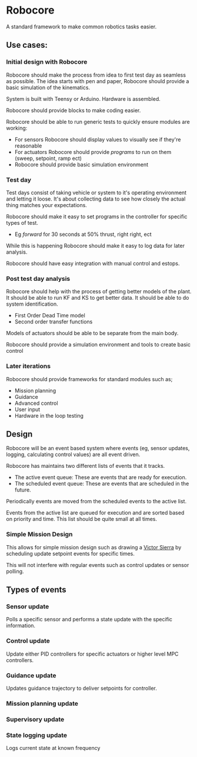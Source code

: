 # Robocore
A standard framework to make common robotics tasks easier.

## Use cases:
### Initial design with Robocore
Robocore should make the process from idea to first test day as seamless as possible.
The idea starts with pen and paper, Robocore should provide a basic simulation of the kinematics.

System is built with Teensy or Arduino. Hardware is assembled.

Robocore should provide blocks to make coding easier.

Robocore should be able to run generic tests to quickly ensure modules are working:
- For sensors Robocore should display values to visually see if they're reasonable
- For actuators Robocore should provide *programs* to run on them (sweep, setpoint, ramp ect)
- Robocore should provide basic simulation environment

### Test day
Test days consist of taking vehicle or system to it's operating environment and letting it loose. It's about collecting data to see how closely the actual thing matches your expectations.

Robocore should make it easy to set programs in the controller for specific types of test.
- Eg *forward* for 30 seconds at 50% thrust, right right, ect

While this is happening Robocore should make it easy to log data for later analysis.

Robocore should have easy integration with manual control and estops.

### Post test day analysis
Robocore should help with the process of getting better models of the plant.
It should be able to run KF and KS to get better data.
It should be able to do system identification.
- First Order Dead Time model
- Second order transfer functions

Models of actuators should be able to be separate from the main body.

Robocore should provide a simulation environment and tools to create basic control

### Later iterations
Robocore should provide frameworks for standard modules such as;
- Mission planning
- Guidance
- Advanced control
- User input
- Hardware in the loop testing


## Design
Robocore will be an event based system where events (eg, sensor updates, logging, calculating control values) are all event driven.

Robocore has maintains two different lists of events that it tracks.
- The active event queue: These are events that are ready for execution.
- The scheduled event queue: These are events that are scheduled in the future.

Periodically events are moved from the scheduled events to the active list.

Events from the active list are queued for execution and are sorted based on priority and time. This list should be quite small at all times.

### Simple Mission Design 
This allows for simple mission design such as drawing a [Victor Sierra](https://www.bing.com/search?pglt=169&q=victor+sierra+search+pattern&cvid=da5eb72dabfb4fda9da07d170236aac0&gs_lcrp=EgZjaHJvbWUqBggCEAAYQDIGCAAQRRg5MgYIARAAGEAyBggCEAAYQDIGCAMQABhAMgYIBBAAGEAyBggFEAAYQDIGCAYQABhAMgYIBxAAGEAyBggIEAAYQNIBCDUwNTlqMGoxqAIAsAIA&FORM=ANNTA1&PC=LCTS) by scheduling update setpoint events for specific times.

This will not interfere with regular events such as control updates or sensor polling.

## Types of events
### Sensor update
Polls a specific sensor and performs a state update with the specific information.

### Control update
Update either PID controllers for specific actuators or higher level MPC controllers.

### Guidance update
Updates guidance trajectory to deliver setpoints for controller.

### Mission planning update

### Supervisory update

### State logging update
Logs current state at known frequency
